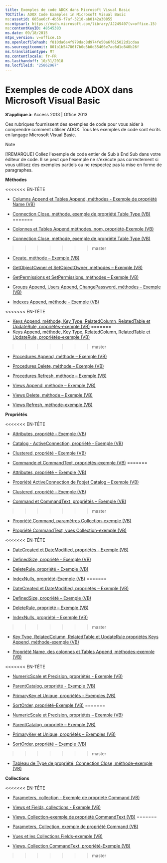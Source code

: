 ```yaml
---
title: Exemples de code ADOX dans Microsoft Visual Basic
TOCTitle: ADOX Code Examples in Microsoft Visual Basic
ms:assetid: 685ae6cf-4b56-f7af-3210-ab0142a30855
ms:mtpsurl: https://msdn.microsoft.com/library/JJ249407(v=office.15)
ms:contentKeyID: 48545383
ms.date: 09/18/2015
mtps_version: v=office.15
ms.openlocfilehash: f810da6a4f979dac8d974fe50a6f615022d1cdaa
ms.sourcegitcommit: 801b1b54786f7b0e5b0d35466e7ae8d1e840b26f
ms.translationtype: MT
ms.contentlocale: fr-FR
ms.lasthandoff: 10/31/2018
ms.locfileid: "25862967"
---
```

# <a name="adox-code-examples-in-microsoft-visual-basic"></a>Exemples de code ADOX dans Microsoft Visual Basic


**S’applique à**: Access 2013 | Office 2013

Ces rubriques fournissent des exemples de code pour vous aider à comprendre comment utiliser ADOX. Tous les exemples de code sont écrits en langage Microsoft Visual Basic.


> [!NOTE]
> [!REMARQUE] Collez l'exemple de code entier de Sub à End Sub dans votre éditeur de code. Il se peut que l'exemple ne s'exécute pas correctement si vous utilisez des exemples partiels ou ne respectez pas la mise en forme de paragraphes.



**Méthodes**

<<<<<<< EN-TÊTE
  - [Columns Append et Tables Append, méthodes - Exemple de propriété Name (VB)](columns-and-tables-append-methods-name-property-example-vb.md)

  - [Connection Close, méthode, exemple de propriété Table Type (VB)](connection-close-method-table-type-property-example-vb.md)
=======
  - [Colonnes et Tables Append méthodes, nom, propriété-Exemple (VB)](columns-and-tables-append-methods-name-property-example-vb.md)

  - [Connection Close, méthode, exemple de propriété Table Type (VB)](connection-close-method-table-type-property-example-vb.md)
>>>>>>> master

  - [Create, méthode – Exemple (VB)](create-method-example-vb.md)

  - [GetObjectOwner et SetObjectOwner, méthodes – Exemple (VB)](getobjectowner-and-setobjectowner-methods-example-vb.md)

  - [GetPermissions et SetPermissions, méthodes – Exemple (VB)](getpermissions-and-setpermissions-methods-example-vb.md)

  - [Groups Append, Users Append, ChangePassword, méthodes – Exemple (VB)](groups-and-users-append-changepassword-methods-example-vb.md)

  - [Indexes Append, méthode – Exemple (VB)](indexes-append-method-example-vb.md)

<<<<<<< EN-TÊTE
  - [Keys Append, méthode, Key Type, RelatedColumn, RelatedTable et UpdateRule, propriétés-exemple (VB)](keys-append-method-key-type-relatedcolumn-relatedtable-and-updaterule-properties-example-vb.md)
=======
  - [Keys Append, méthode, Key Type, RelatedColumn, RelatedTable et UpdateRule, propriétés-exemple (VB)](keys-append-method-key-type-relatedcolumn-relatedtable-and-updaterule-properties-example-vb.md)
>>>>>>> master

  - [Procedures Append, méthode – Exemple (VB)](procedures-append-method-example-vb.md)

  - [Procedures Delete, méthode – Exemple (VB)](procedures-delete-method-example-vb.md)

  - [Procedures Refresh, méthode – Exemple (VB)](procedures-refresh-method-example-vb.md)

  - [Views Append, méthode – Exemple (VB)](views-append-method-example-vb.md)

  - [Views Delete, méthode – Exemple (VB)](views-delete-method-example-vb.md)

  - [Views Refresh, méthode-exemple (VB)](views-refresh-method-example-vb.md)

**Propriétés**

<<<<<<< EN-TÊTE
  - [Attributes, propriété - Exemple (VB)](attributes-property-example-vb.md)

  - [Catalog - ActiveConnection, propriété - Exemple (VB)](catalog-activeconnection-property-example-vb.md)

  - [Clustered, propriété - Exemple (VB)](clustered-property-example-vb.md)

  - [Commande et CommandText, propriétés-exemple (VB)](command-and-commandtext-properties-example-vb.md)
=======
  - [Attributes, propriété – Exemple (VB)](attributes-property-example-vb.md)

  - [Propriété ActiveConnection de l’objet Catalog – Exemple (VB)](catalog-activeconnection-property-example-vb.md)

  - [Clustered, propriété – Exemple (VB)](clustered-property-example-vb.md)

  - [Command et CommandText, propriétés – Exemple (VB)](command-and-commandtext-properties-example-vb.md)
>>>>>>> master

  - [Propriété Command, paramètres Collection-exemple (VB)](parameters-collection-command-property-example-vb.md)

  - [Propriété CommandText, vues Collection-exemple (VB)](views-collection-commandtext-property-example-vb.md)

<<<<<<< EN-TÊTE
  - [DateCreated et DateModified, propriétés - Exemple (VB)](datecreated-and-datemodified-properties-example-vb.md)

  - [DefinedSize, propriété - Exemple (VB)](definedsize-property-example-vb.md)

  - [DeleteRule, propriété - Exemple (VB)](deleterule-property-example-vb.md)

  - [IndexNulls, propriété-Exemple (VB)](indexnulls-property-example-vb.md)
=======
  - [DateCreated et DateModified, propriétés – Exemple (VB)](datecreated-and-datemodified-properties-example-vb.md)

  - [DefinedSize, propriété – Exemple (VB)](definedsize-property-example-vb.md)

  - [DeleteRule, propriété – Exemple (VB)](deleterule-property-example-vb.md)

  - [IndexNulls, propriété – Exemple (VB)](indexnulls-property-example-vb.md)
>>>>>>> master

  - [Key Type, RelatedColumn, RelatedTable et UpdateRule propriétés Keys Append, méthode-exemple (VB)](keys-append-method-key-type-relatedcolumn-relatedtable-and-updaterule-properties-example-vb.md)

  - [Propriété Name, des colonnes et Tables Append, méthodes-exemple (VB)](columns-and-tables-append-methods-name-property-example-vb.md)

<<<<<<< EN-TÊTE
  - [NumericScale et Precision, propriétés - Exemple (VB)](numericscale-and-precision-properties-example-vb.md)

  - [ParentCatalog, propriété - Exemple (VB)](parentcatalog-property-example-vb.md)

  - [PrimaryKey et Unique, propriétés - Exemples (VB)](primarykey-and-unique-properties-example-vb.md)

  - [SortOrder, propriété-Exemple (VB)](sortorder-property-example-vb.md)
=======
  - [NumericScale et Precision, propriétés – Exemple (VB)](numericscale-and-precision-properties-example-vb.md)

  - [ParentCatalog, propriété – Exemple (VB)](parentcatalog-property-example-vb.md)

  - [PrimaryKey et Unique, propriétés – Exemples (VB)](primarykey-and-unique-properties-example-vb.md)

  - [SortOrder, propriété – Exemple (VB)](sortorder-property-example-vb.md)
>>>>>>> master

  - [Tableau de Type de propriété, Connection Close, méthode-exemple (VB)](connection-close-method-table-type-property-example-vb.md)

**Collections**

<<<<<<< EN-TÊTE
  - [Parameters, collection - Exemple de propriété Command (VB)](parameters-collection-command-property-example-vb.md)

  - [Views et Fields, collections - Exemple (VB)](views-and-fields-collections-example-vb.md)

  - [Views, Collection-exemple de propriété CommandText (VB)](views-collection-commandtext-property-example-vb.md)
=======
  - [Parameters, Collection, exemple de propriété Command (VB)](parameters-collection-command-property-example-vb.md)

  - [Vues et les Collections Fields-exemple (VB)](views-and-fields-collections-example-vb.md)

  - [Views, Collection CommandText, propriété-Exemple (VB)](views-collection-commandtext-property-example-vb.md)
>>>>>>> master

